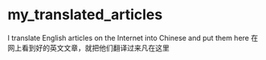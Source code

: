 # my_translated_articles
I translate English articles on the Internet into Chinese and put them here
在网上看到好的英文文章，就把他们翻译过来凡在这里
